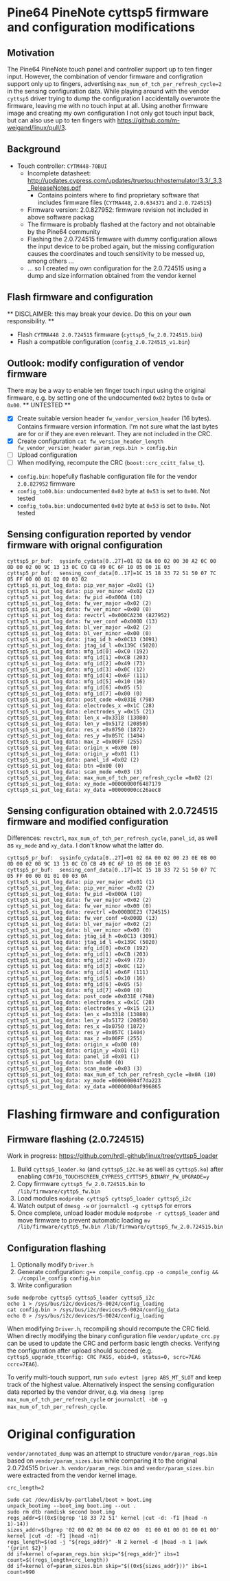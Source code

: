 # Pine64 PineNote cyttsp5 firmware and configuration modifications

## Motivation
The Pine64 PineNote touch panel and controller support up to ten finger input. However, the combination of vendor firmware and configration support only up to fingers, advertising `max_num_of_tch_per_refresh_cycle=2` in the sensing configuration data. While playing around with the vendor `cyttsp5` driver trying to dump the configuration I accidentally overwrote the firmware, leaving me with no touch input at all. Using another firmware image and creating my own configuration I not only got touch input back, but can also use up to ten fingers with https://github.com/m-weigand/linux/pull/3.

## Background
- Touch controller: `CYTM448-70BUI`
  - Incomplete datasheet: http://updates.cypress.com/updates/truetouchhostemulator/3.3/_3.3_ReleaseNotes.pdf
    - Contains pointers where to find proprietary software that includes firmware files (`CYTMA448`, `2.0.634371` and `2.0.724515`) 
  - Firmware version: 2.0.827952: firmware revision not included in above software packag
  - The firmware is probably flashed at the factory and not obtainable by the Pine64 community
  - Flashing the 2.0.724515 firmware with dummy configuration allows the input device to be probed again, but the missing configuration causes the coordinates and touch sensitivity to be messed up, among others ...
  - ... so I created my own configuration for the 2.0.724515 using a dump and size information obtained from the vendor kernel

## Flash firmware and configuration
** DISCLAIMER: this may break your device. Do this on your own responsibility. **
- Flash `CYTMA448 2.0.724515` firmware (`cyttsp5_fw_2.0.724515.bin`)
- Flash a compatible configuration (`config_2.0.724515_v1.bin`)

## Outlook: modify configuration of vendor firmware
There may be a way to enable ten finger touch input using the original firmware, e.g. by setting one of the undocumented `0x02` bytes to `0x0a` or `0x00`.
** UNTESTED **
- [X] Create suitable version header `fw_vendor_version_header` (16 bytes). Contains firmware version information. I'm not sure what the last bytes are for or if they are even relevant. They are not included in the CRC.
- [X] Create configuration `cat fw_version_header_length fw_vendor_version_header param_regs.bin > config.bin`
- [ ] Upload configuration
- [ ] When modifying, recompute the CRC (`boost::crc_ccitt_false_t`).
- `config.bin`: hopefully flashable configuration file for the vendor `2.0.827952` firmware
- `config_to00.bin`: undocumented `0x02` byte at `0x53` is set to `0x00`. Not tested
- `config_to0a.bin`: undocumented `0x02` byte at `0x53` is set to `0x0a`. Not tested

## Sensing configuration reported by vendor firmware with orignal configuration

```
cyttsp5_pr_buf:  sysinfo_cydata[0..27]=01 02 0A 00 02 00 30 A2 0C 00 0D 00 02 00 9C 13 13 0C C0 CB 49 0C 6F 10 05 00 1E 03
cyttsp5_pr_buf:  sensing_conf_data[0..17]=1C 15 18 33 72 51 50 07 7C 05 FF 00 00 01 02 00 03 02
cyttsp5_si_put_log_data: pip_ver_major =0x01 (1)
cyttsp5_si_put_log_data: pip_ver_minor =0x02 (2)
cyttsp5_si_put_log_data: fw_pid =0x000A (10)
cyttsp5_si_put_log_data: fw_ver_major =0x02 (2)
cyttsp5_si_put_log_data: fw_ver_minor =0x00 (0)
cyttsp5_si_put_log_data: revctrl =0x000CA230 (827952)
cyttsp5_si_put_log_data: fw_ver_conf =0x000D (13)
cyttsp5_si_put_log_data: bl_ver_major =0x02 (2)
cyttsp5_si_put_log_data: bl_ver_minor =0x00 (0)
cyttsp5_si_put_log_data: jtag_id_h =0x0C13 (3091)
cyttsp5_si_put_log_data: jtag_id_l =0x139C (5020)
cyttsp5_si_put_log_data: mfg_id[0] =0xC0 (192)
cyttsp5_si_put_log_data: mfg_id[1] =0xCB (203)
cyttsp5_si_put_log_data: mfg_id[2] =0x49 (73)
cyttsp5_si_put_log_data: mfg_id[3] =0x0C (12)
cyttsp5_si_put_log_data: mfg_id[4] =0x6F (111)
cyttsp5_si_put_log_data: mfg_id[5] =0x10 (16)
cyttsp5_si_put_log_data: mfg_id[6] =0x05 (5)
cyttsp5_si_put_log_data: mfg_id[7] =0x00 (0)
cyttsp5_si_put_log_data: post_code =0x031E (798)
cyttsp5_si_put_log_data: electrodes_x =0x1C (28)
cyttsp5_si_put_log_data: electrodes_y =0x15 (21)
cyttsp5_si_put_log_data: len_x =0x3318 (13080)
cyttsp5_si_put_log_data: len_y =0x5172 (20850)
cyttsp5_si_put_log_data: res_x =0x0750 (1872)
cyttsp5_si_put_log_data: res_y =0x057C (1404)
cyttsp5_si_put_log_data: max_z =0x00FF (255)
cyttsp5_si_put_log_data: origin_x =0x00 (0)
cyttsp5_si_put_log_data: origin_y =0x01 (1)
cyttsp5_si_put_log_data: panel_id =0x02 (2)
cyttsp5_si_put_log_data: btn =0x00 (0)
cyttsp5_si_put_log_data: scan_mode =0x03 (3)
cyttsp5_si_put_log_data: max_num_of_tch_per_refresh_cycle =0x02 (2)
cyttsp5_si_put_log_data: xy_mode =00000000f6487179
cyttsp5_si_put_log_data: xy_data =00000000cc26aec8
```

## Sensing configuration obtained with 2.0.724515 firmware and modified configuration
Differences: `revctrl`, `max_num_of_tch_per_refresh_cycle`, `panel_id`, as well as `xy_mode` and `xy_data`. I don't know what the latter do.

```
cyttsp5_pr_buf:  sysinfo_cydata[0..27]=01 02 0A 00 02 00 23 0E 0B 00 0D 00 02 00 9C 13 13 0C C0 CB 49 0C 6F 10 05 00 1E 03
cyttsp5_pr_buf:  sensing_conf_data[0..17]=1C 15 18 33 72 51 50 07 7C 05 FF 00 00 01 01 00 03 0A
cyttsp5_si_put_log_data: pip_ver_major =0x01 (1)
cyttsp5_si_put_log_data: pip_ver_minor =0x02 (2)
cyttsp5_si_put_log_data: fw_pid =0x000A (10)
cyttsp5_si_put_log_data: fw_ver_major =0x02 (2)
cyttsp5_si_put_log_data: fw_ver_minor =0x00 (0)
cyttsp5_si_put_log_data: revctrl =0x000B0E23 (724515)
cyttsp5_si_put_log_data: fw_ver_conf =0x000D (13)
cyttsp5_si_put_log_data: bl_ver_major =0x02 (2)
cyttsp5_si_put_log_data: bl_ver_minor =0x00 (0)
cyttsp5_si_put_log_data: jtag_id_h =0x0C13 (3091)
cyttsp5_si_put_log_data: jtag_id_l =0x139C (5020)
cyttsp5_si_put_log_data: mfg_id[0] =0xC0 (192)
cyttsp5_si_put_log_data: mfg_id[1] =0xCB (203)
cyttsp5_si_put_log_data: mfg_id[2] =0x49 (73)
cyttsp5_si_put_log_data: mfg_id[3] =0x0C (12)
cyttsp5_si_put_log_data: mfg_id[4] =0x6F (111)
cyttsp5_si_put_log_data: mfg_id[5] =0x10 (16)
cyttsp5_si_put_log_data: mfg_id[6] =0x05 (5)
cyttsp5_si_put_log_data: mfg_id[7] =0x00 (0)
cyttsp5_si_put_log_data: post_code =0x031E (798)
cyttsp5_si_put_log_data: electrodes_x =0x1C (28)
cyttsp5_si_put_log_data: electrodes_y =0x15 (21)
cyttsp5_si_put_log_data: len_x =0x3318 (13080)
cyttsp5_si_put_log_data: len_y =0x5172 (20850)
cyttsp5_si_put_log_data: res_x =0x0750 (1872)
cyttsp5_si_put_log_data: res_y =0x057C (1404)
cyttsp5_si_put_log_data: max_z =0x00FF (255)
cyttsp5_si_put_log_data: origin_x =0x00 (0)
cyttsp5_si_put_log_data: origin_y =0x01 (1)
cyttsp5_si_put_log_data: panel_id =0x01 (1)
cyttsp5_si_put_log_data: btn =0x00 (0)
cyttsp5_si_put_log_data: scan_mode =0x03 (3)
cyttsp5_si_put_log_data: max_num_of_tch_per_refresh_cycle =0x0A (10)
cyttsp5_si_put_log_data: xy_mode =000000004f7da223
cyttsp5_si_put_log_data: xy_data =00000000af996865
```

# Flashing firmware and configuration

## Firmware flashing (2.0.724515)
Work in progress: https://github.com/hrdl-github/linux/tree/cyttsp5_loader

1. Build `cyttsp5_loader.ko` (and `cyttsp5_i2c.ko` as well as `cyttsp5.ko`) after enabling `CONFIG_TOUCHSCREEN_CYPRESS_CYTTSP5_BINARY_FW_UPGRADE=y`
2. Copy firmware `cyttsp5_fw_2.0.724515.bin` to `/lib/firmware/cyttp5_fw.bin`
3. Load modules `modprobe cyttsp5 cyttsp5_loader cyttsp5_i2c`
4. Watch output of `dmesg -w` or `journalctl -g cyttsp5` for errors
5. Once complete, unload loader module `modprobe -r cyttsp5_loader` and move firmware to prevent automatic loading `mv /lib/firmware/cyttp5_fw.bin /lib/firmware/cyttsp5_fw_2.0.724515.bin`

## Configuration flashing

1. Optionally modify `Driver.h`
2. Generate configuration: `g++ compile_config.cpp -o compile_config && ./compile_config config.bin`
3. Write configuration

```
sudo modprobe cyttsp5 cyttsp5_loader cyttsp5_i2c
echo 1 > /sys/bus/i2c/devices/5-0024/config_loading
cat config.bin > /sys/bus/i2c/devices/5-0024/config_data
echo 0 > /sys/bus/i2c/devices/5-0024/config_loading
```

When modifying `Driver.h`, recompiling should recompute the CRC field. When directly modifying the binary configuration file `vendor/update_crc.py` can be used to update the CRC and perform basic length checks. Verifying the configuration after upload should succeed (e.g. `cyttsp5_upgrade_ttconfig: CRC PASS, ebid=0, status=0, scrc=7EA6 ccrc=7EA6`).

To verify multi-touch support, run `sudo evtest |grep ABS_MT_SLOT` and keep track of the highest value. Alternatively inspect the sensing configuration data reported by the vendor driver, e.g. via `dmesg |grep max_num_of_tch_per_refresh_cycle` or `journalctl -b0 -g max_num_of_tch_per_refresh_cycle`.

# Original configuration
`vendor/annotated_dump` was an attempt to structure `vendor/param_regs.bin` based on `vendor/param_sizes.bin` while comparing it to the original 2.0.724515 `Driver.h`. `vendor/param_regs.bin` and `vendor/param_sizes.bin` were extracted from the vendor kernel image.

```
crc_length=2

sudo cat /dev/disk/by-partlabel/boot > boot.img
unpack_bootimg --boot_img boot.img --out .
sudo rm dtb ramdisk second boot.img
regs_addr=$((0x$(bgrep '18 33 72 51' kernel |cut -d: -f1 |head -n 1)-14))
sizes_addr=$(bgrep '02 00 02 00 04 00 02 00  01 00 01 00 01 00 01 00' kernel |cut -d: -f1 |head -n1)
regs_length=$(od -j "${regs_addr}" -N 2 kernel -d |head -n 1 |awk '{print $2}')
dd if=kernel of=param_regs.bin skip="${regs_addr}" ibs=1 count=$((regs_length+crc_length))
dd if=kernel of=param_sizes.bin skip="$((0x${sizes_addr}))" ibs=1 count=990
```

